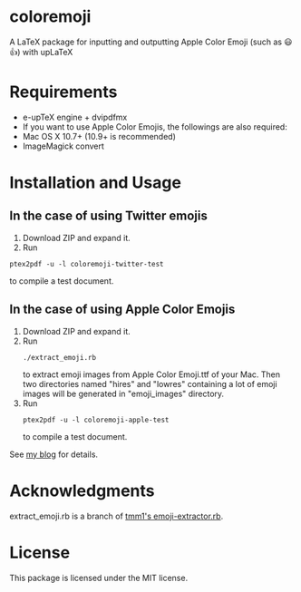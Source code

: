 coloremoji
==========

A LaTeX package for inputting and outputting Apple Color Emoji (such as 😃👍) with upLaTeX

Requirements
===
* e-upTeX engine + dvipdfmx
* If you want to use Apple Color Emojis, the followings are also required:
 * Mac OS X 10.7+ (10.9+ is recommended)
 * ImageMagick convert

Installation and Usage
=====

## In the case of using Twitter emojis

1. Download ZIP and expand it.
2. Run
<pre><code>ptex2pdf -u -l coloremoji-twitter-test</pre></code>
to compile a test document.

## In the case of using Apple Color Emojis

<ol>
<li>Download ZIP and expand it.</li>
<li>Run 
<pre><code>./extract_emoji.rb</code></pre>
to extract emoji images from Apple Color Emoji.ttf of your Mac.  
Then two directories named "hires" and "lowres" containing a lot of emoji images will be generated in "emoji_images" directory.

<li>Run 
<pre><code>ptex2pdf -u -l coloremoji-apple-test</pre></code>
to compile a test document.
</li>
</ol>

See [my blog](http://doratex.hatenablog.jp/entry/20140107/1389103370 "TeX Alchemist Online") for details.

Acknowledgments
========
extract_emoji.rb is a branch of [tmm1's emoji-extractor.rb](https://github.com/tmm1/emoji-extractor "emoji-extractor").

License
==========
This package is licensed under the MIT license.
